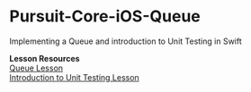 # Pursuit-Core-iOS-Queue
Implementing a Queue and introduction to Unit Testing in Swift

**Lesson Resources**  
[Queue Lesson](https://github.com/joinpursuit/Pursuit-Core-iOS/blob/master/units/unit03/lesson-02-dsa-queue/README.md)   
[Introduction to Unit Testing Lesson](https://github.com/joinpursuit/Pursuit-Core-iOS/blob/master/units/unit03/lesson-02-introduction-to-unit-testing/README.md)
